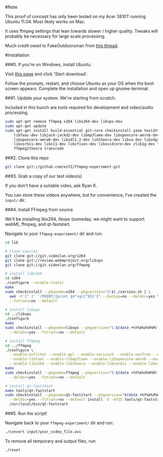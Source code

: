 #Note

This proof of concept has only been tested on my Acer 3810T running Ubuntu 11.04. Most likely works on Mac.

It uses ffmpeg settings that lean towards slower / higher quality. Tweaks will probably be necessary for large scale processing. 

Much credit owed to FakeOutdoorsman from [this thread](http://ubuntuforums.org/showthread.php?t=786095).

#Installation

###0. If you're on Windows, install Ubuntu.

Visit [this page](http://www.ubuntu.com/download/ubuntu/windows-installer) and click 'Start download'.

Follow the prompts, restart, and choose Ubuntu as your OS when the boot screen appears. Complete the installation and open up gnome-terminal.

###1. Update your system. We're starting from scratch.

Included in this bunch are tools required for development and video/audio processing. 

```bash
sudo apt-get remove ffmpeg x264 libx264-dev libvpx-dev
sudo apt-get update
sudo apt-get install build-essential git-core checkinstall yasm texi2html \
    libfaac-dev libjack-jackd2-dev libmp3lame-dev libopencore-amrnb-dev \
    libopencore-amrwb-dev libsdl1.2-dev libtheora-dev libva-dev libvdpau-dev \
    libvorbis-dev libx11-dev libxfixes-dev libxvidcore-dev zlib1g-dev \ 
    ffmpeg2theora transcode
```

###2. Clone this repo

```bash
git clone git://github.com/ezYZ/ffmpeg-experiment.git
```

###3. Grab a copy of our test video(s)

If you don't have a suitable video, ask Ryan K.

You can store these videos anywhere, but for convenience, I've created the `input/` dir.

###4. Install FFmpeg from source

We'll be installing libx264, libvpx (someday, we might want to support webM), ffmpeg, and qt-faststart.

Navigate to your `ffmpeg-experiment/` dir and run:

```bash
cd lib

# clone sources
git clone git://git.videolan.org/x264
git clone git://review.webmproject.org/libvpx
git clone git://git.videolan.org/ffmpeg

# install libx264
cd x264
./configure --enable-static
make
sudo checkinstall --pkgname=x264 --pkgversion="3:$(./version.sh | \
  awk -F'[" ]' '/POINT/{print $4"+git"$5}')" --backup=no --deldoc=yes \
  --fstrans=no --default

# install libvpx
cd ../libvpx
./configure
make
sudo checkinstall --pkgname=libvpx --pkgversion="1:$(date +%Y%m%d%H%M)-git" --backup=no \
  --deldoc=yes --fstrans=no --default

# install ffmpeg
cd ../ffmpeg
./configure \
  --enable-avfilter --enable-gpl --enable-version3 --enable-nonfree --enable-postproc \
  --enable-libfaac --enable-libmp3lame --enable-libopencore-amrnb --enable-libopencore-amrwb \
  --enable-libx264 --enable-libtheora --enable-libvorbis --enable-libxvid --enable-x11grab
make
sudo checkinstall --pkgname=ffmpeg --pkgversion="5:$(date +%Y%m%d%H%M)-git" --backup=no \
  --deldoc=yes --fstrans=no --default

# install qt-faststart
make tools/qt-faststart
sudo checkinstall --pkgname=qt-faststart --pkgversion="$(date +%Y%m%d%H%M)-git" --backup=no \
  --deldoc=yes --fstrans=no --default install -D -m755 tools/qt-faststart \
  /usr/local/bin/qt-faststart
```

###5. Run the script!

Navigate back to your `ffmpeg-experiment/` dir and run:

```bash
./convert input/your_video_file.avi
```

To remove all temporary and output files, run:

```bash
./reset
```
